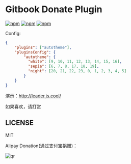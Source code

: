 # Gitbook Donate Plugin

[![npm](https://img.shields.io/npm/v/gitbook-plugin-autotheme.svg?style=plastic)](https://npmjs.org/package/gitbook-plugin-autotheme) [![npm](https://img.shields.io/npm/dm/gitbook-plugin-autotheme.svg?style=plastic)](https://npmjs.org/package/gitbook-plugin-autotheme) [![npm](https://img.shields.io/npm/dt/gitbook-plugin-autotheme.svg?style=plastic)](https://npmjs.org/package/gitbook-plugin-autotheme)

Config:

```json
{
    "plugins": ["autotheme"],
    "pluginsConfig": {
        "autotheme": {
          "white": [9, 10, 11, 12, 13, 14, 15, 16],
          "sepia": [6, 7, 8, 17, 18, 19],
          "night": [20, 21, 22, 23, 0, 1, 2, 3, 4, 5]
        }
    }
}
```

演示：<http://leader.js.cool/>

如果喜欢，请打赏

## LICENSE

MIT

Alipay Donation(通过支付宝捐赠)：

![qr](https://cloud.githubusercontent.com/assets/1890238/15489630/fccbb9cc-2193-11e6-9fed-b93c59d6ef37.png)
